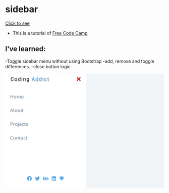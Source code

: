 # sidebar

[Click to see](https://ayerdelen.github.io/basic-projects/sidebar)

- This is a tutorial of [Free Code Camp](https://www.youtube.com/watch?v=3PHXvlpOkf4&list=WL&index=21&t=21s)

## I've learned:
-Toggle sidebar menu without using Bootstrap
-add, remove and toggle differences.
-close button logic

![.](ss.png)